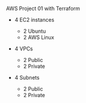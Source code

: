 AWS Project 01 with Terraform

- 4 EC2 instances
    - 2 Ubuntu
    - 2 AWS Linux

- 4 VPCs
    - 2 Public
    - 2 Private

- 4 Subnets
    - 2 Public
    - 2 Private
    